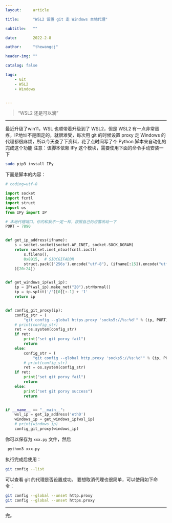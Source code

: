 ```yaml
---
layout:     article

title:      "WSL2 设置 git 走 Windows 本地代理"

subtitle:   ""

date:       2022-2-8

author:     "thewangcj"

header-img: ""

catalog: false

tags:
    - Git 
    - WSL2 
    - Windows


---
```


> “WSL2 还是可以滴”

------

<!--more-->
最近升级了win11，WSL 也顺带着升级到了 WSL2，但是 WSL2 有一点非常蛋疼，IP地址不是固定的，就很难受，每次用 git 的时候设置 proxy 走 Windows 的代理都很麻烦，所以今天查了下资料，花了点时间写了个 Python 脚本来自动化的完成这个功能
注意：该脚本依赖 IPy 这个模块，需要使用下面的命令手动安装一下

```bash
sudo pip3 install IPy
```
下面是脚本的内容：

```python
# coding=utf-8

import socket
import fcntl
import struct
import os
from IPy import IP

# 本地代理端口，你的和我不一定一样，按照自己的设置改动一下
PORT = 7890


def get_ip_address(ifname):
    s = socket.socket(socket.AF_INET, socket.SOCK_DGRAM)
    return socket.inet_ntoa(fcntl.ioctl(
        s.fileno(),
        0x8915,  # SIOCGIFADDR
        struct.pack(('256s').encode("utf-8"), (ifname[:15]).encode("utf-8"))
    )[20:24])


def get_windows_ip(wsl_ip):
    ip = IP(wsl_ip).make_net("20").strNormal()
    ip = ip.split('/')[0][:-1] + '1'
    return ip


def config_git_proxy(ip):
    config_str = (
        "git config --global https.proxy 'socks5://%s:%d'" % (ip, PORT))
    # print(config_str)
    ret = os.system(config_str)
    if ret:
        print("set git porxy fail")
        return
    else:
        config_str = (
            "git config --global http.proxy 'socks5://%s:%d'" % (ip, PORT))
        # print(config_str)
        ret = os.system(config_str)
    if ret:
        print("set git porxy fail")
        return
    else:
        print("set git porxy success")
        return


if __name__ == "__main__":
    wsl_ip = get_ip_address('eth0')
    windows_ip = get_windows_ip(wsl_ip)
    # print(windows_ip)
    config_git_proxy(windows_ip)

```

你可以保存为 `xxx.py` 文件，然后

```bash
 python3 xxx.py
 ```
执行完成后使用：

```bash
git config --list
```

可以查看 git 的代理是否设置成功。
要想取消代理也很简单，可以使用如下命令：

```bash
git config --global --unset http.proxy
git config --global --unset https.proxy
```

---
完。
